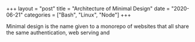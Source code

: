 +++
layout = "post"
title = "Architecture of Minimal Design"
date = "2020-06-21"
categories = ["Bash", "Linux", "Node"]
+++

Minimal design is the name given to a monorepo of websites that all share the same authentication, web serving and